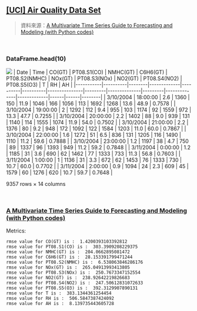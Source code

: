 ## [[UCI] Air Quality Data Set](https://archive.ics.uci.edu/ml/datasets/Air+Quality)
> 資料來源：[A Multivariate Time Series Guide to Forecasting and Modeling (with Python codes)](https://www.analyticsvidhya.com/blog/2018/09/multivariate-time-series-guide-forecasting-modeling-python-codes/)

<br>

### DataFrame.head(10)
![](https://i.imgur.com/VFIcVey.png)
| Date      | Time     | CO(GT) | PT08.S1(CO) | NMHC(GT) | C6H6(GT) | PT08.S2(NMHC) | NOx(GT) | PT08.S3(NOx) | NO2(GT) | PT08.S4(NO2) | PT08.S5(O3) | T    | RH   | AH     |
|-----------|----------|--------|-------------|----------|----------|---------------|---------|--------------|---------|--------------|-------------|------|------|--------|
| 3/10/2004 | 18:00:00 | 2.6    | 1360        | 150      | 11.9     | 1046          | 166     | 1056         | 113     | 1692         | 1268        | 13.6 | 48.9 | 0.7578 |
| 3/10/2004 | 19:00:00 | 2      | 1292        | 112      | 9.4      | 955           | 103     | 1174         | 92      | 1559         | 972         | 13.3 | 47.7 | 0.7255 |
| 3/10/2004 | 20:00:00 | 2.2    | 1402        | 88       | 9.0      | 939           | 131     | 1140         | 114     | 1555         | 1074        | 11.9 | 54.0 | 0.7502 |
| 3/10/2004 | 21:00:00 | 2.2    | 1376        | 80       | 9.2      | 948           | 172     | 1092         | 122     | 1584         | 1203        | 11.0 | 60.0 | 0.7867 |
| 3/10/2004 | 22:00:00 | 1.6    | 1272        | 51       | 6.5      | 836           | 131     | 1205         | 116     | 1490         | 1110        | 11.2 | 59.6 | 0.7888 |
| 3/10/2004 | 23:00:00 | 1.2    | 1197        | 38       | 4.7      | 750           | 89      | 1337         | 96      | 1393         | 949         | 11.2 | 59.2 | 0.7848 |
| 3/11/2004 | 0:00:00  | 1.2    | 1185        | 31       | 3.6      | 690           | 62      | 1462         | 77      | 1333         | 733         | 11.3 | 56.8 | 0.7603 |
| 3/11/2004 | 1:00:00  | 1      | 1136        | 31       | 3.3      | 672           | 62      | 1453         | 76      | 1333         | 730         | 10.7 | 60.0 | 0.7702 |
| 3/11/2004 | 2:00:00  | 0.9    | 1094        | 24       | 2.3      | 609           | 45      | 1579         | 60      | 1276         | 620         | 10.7 | 59.7 | 0.7648 |

9357 rows × 14 columns

<br>

### [A Multivariate Time Series Guide to Forecasting and Modeling (with Python codes)](https://www.analyticsvidhya.com/blog/2018/09/multivariate-time-series-guide-forecasting-modeling-python-codes/)
Metrics:
```
rmse value for CO(GT) is :  1.4200393103392812
rmse value for PT08.S1(CO) is :  303.3909208229375
rmse value for NMHC(GT) is :  204.0662895081472
rmse value for C6H6(GT) is :  28.153391799471244
rmse value for PT08.S2(NMHC) is :  6.538063846286176
rmse value for NOx(GT) is :  265.04913993413805
rmse value for PT08.S3(NOx) is :  250.7673347152554
rmse value for NO2(GT) is :  238.92642219826683
rmse value for PT08.S4(NO2) is :  247.50612831072633
rmse value for PT08.S5(O3) is :  392.3129907890131
rmse value for T is :  383.1344361254454
rmse value for RH is :  506.5847387424092
rmse value for AH is :  8.139735443605728
```
